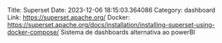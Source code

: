 Title: Superset
Date: 2023-12-06 18:15:03.364086
Category: dashboard
Link: https://superset.apache.org/
Docker: https://superset.apache.org/docs/installation/installing-superset-using-docker-compose/
Sistema de dashboards alternativa ao powerBI
